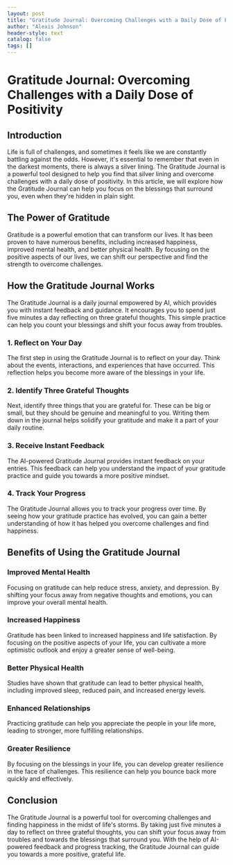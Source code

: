 ```yaml
---
layout: post
title: "Gratitude Journal: Overcoming Challenges with a Daily Dose of Positivity"
author: "Alexis Johnson"
header-style: text
catalog: false
tags: []
---
```


# Gratitude Journal: Overcoming Challenges with a Daily Dose of Positivity

## Introduction

Life is full of challenges, and sometimes it feels like we are constantly battling against the odds. However, it's essential to remember that even in the darkest moments, there is always a silver lining. The Gratitude Journal is a powerful tool designed to help you find that silver lining and overcome challenges with a daily dose of positivity. In this article, we will explore how the Gratitude Journal can help you focus on the blessings that surround you, even when they're hidden in plain sight.

## The Power of Gratitude

Gratitude is a powerful emotion that can transform our lives. It has been proven to have numerous benefits, including increased happiness, improved mental health, and better physical health. By focusing on the positive aspects of our lives, we can shift our perspective and find the strength to overcome challenges.

## How the Gratitude Journal Works

The Gratitude Journal is a daily journal empowered by AI, which provides you with instant feedback and guidance. It encourages you to spend just five minutes a day reflecting on three grateful thoughts. This simple practice can help you count your blessings and shift your focus away from troubles.

### 1. Reflect on Your Day

The first step in using the Gratitude Journal is to reflect on your day. Think about the events, interactions, and experiences that have occurred. This reflection helps you become more aware of the blessings in your life.

### 2. Identify Three Grateful Thoughts

Next, identify three things that you are grateful for. These can be big or small, but they should be genuine and meaningful to you. Writing them down in the journal helps solidify your gratitude and make it a part of your daily routine.

### 3. Receive Instant Feedback

The AI-powered Gratitude Journal provides instant feedback on your entries. This feedback can help you understand the impact of your gratitude practice and guide you towards a more positive mindset.

### 4. Track Your Progress

The Gratitude Journal allows you to track your progress over time. By seeing how your gratitude practice has evolved, you can gain a better understanding of how it has helped you overcome challenges and find happiness.

## Benefits of Using the Gratitude Journal

### Improved Mental Health

Focusing on gratitude can help reduce stress, anxiety, and depression. By shifting your focus away from negative thoughts and emotions, you can improve your overall mental health.

### Increased Happiness

Gratitude has been linked to increased happiness and life satisfaction. By focusing on the positive aspects of your life, you can cultivate a more optimistic outlook and enjoy a greater sense of well-being.

### Better Physical Health

Studies have shown that gratitude can lead to better physical health, including improved sleep, reduced pain, and increased energy levels.

### Enhanced Relationships

Practicing gratitude can help you appreciate the people in your life more, leading to stronger, more fulfilling relationships.

### Greater Resilience

By focusing on the blessings in your life, you can develop greater resilience in the face of challenges. This resilience can help you bounce back more quickly and effectively.

## Conclusion

The Gratitude Journal is a powerful tool for overcoming challenges and finding happiness in the midst of life's storms. By taking just five minutes a day to reflect on three grateful thoughts, you can shift your focus away from troubles and towards the blessings that surround you. With the help of AI-powered feedback and progress tracking, the Gratitude Journal can guide you towards a more positive, grateful life.
